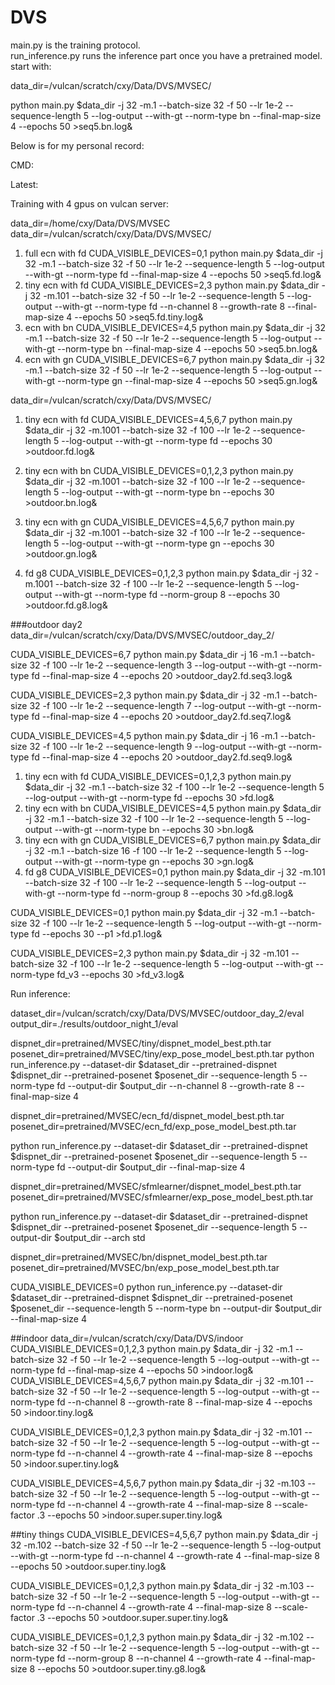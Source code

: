 # DVS
main.py is the training protocol.    
run_inference.py runs the inference part once you have a pretrained model.    
start with: 

data_dir=/vulcan/scratch/cxy/Data/DVS/MVSEC/

python main.py $data_dir -j 32 -m.1 --batch-size 32 -f 50 --lr 1e-2 --sequence-length 5 --log-output --with-gt --norm-type bn --final-map-size 4 --epochs 50 >seq5.bn.log&


Below is for my personal record:

CMD:

Latest:

Training with 4 gpus on vulcan server:

data_dir=/home/cxy/Data/DVS/MVSEC
data_dir=/vulcan/scratch/cxy/Data/DVS/MVSEC/

1. full ecn with fd
CUDA_VISIBLE_DEVICES=0,1 python main.py $data_dir -j 32 -m.1 --batch-size 32 -f 50 --lr 1e-2  --sequence-length 5 --log-output  --with-gt  --norm-type fd --final-map-size 4 --epochs 50 >seq5.fd.log&
2. tiny ecn with fd
CUDA_VISIBLE_DEVICES=2,3 python main.py $data_dir -j 32 -m.101 --batch-size 32 -f 50 --lr 1e-2  --sequence-length 5 --log-output  --with-gt  --norm-type fd --n-channel 8 --growth-rate 8 --final-map-size 4 --epochs 50 >seq5.fd.tiny.log&
3. ecn with bn
CUDA_VISIBLE_DEVICES=4,5 python main.py $data_dir -j 32 -m.1 --batch-size 32 -f 50 --lr 1e-2  --sequence-length 5 --log-output  --with-gt  --norm-type bn --final-map-size 4 --epochs 50 >seq5.bn.log&
4. ecn with gn
CUDA_VISIBLE_DEVICES=6,7 python main.py $data_dir -j 32 -m.1 --batch-size 32 -f 50 --lr 1e-2  --sequence-length 5 --log-output  --with-gt  --norm-type gn --final-map-size 4 --epochs 50 >seq5.gn.log&


data_dir=/vulcan/scratch/cxy/Data/DVS/MVSEC/

1. tiny ecn with fd
CUDA_VISIBLE_DEVICES=4,5,6,7 python main.py $data_dir -j 32 -m.1001 --batch-size 32 -f 100 --lr 1e-2  --sequence-length 5 --log-output  --with-gt  --norm-type fd  --epochs 30 >outdoor.fd.log&
2. tiny ecn with bn
CUDA_VISIBLE_DEVICES=0,1,2,3 python main.py $data_dir -j 32 -m.1001 --batch-size 32 -f 100 --lr 1e-2  --sequence-length 5 --log-output  --with-gt  --norm-type bn --epochs 30 >outdoor.bn.log&
3. tiny ecn with gn
CUDA_VISIBLE_DEVICES=4,5,6,7 python main.py $data_dir -j 32 -m.1001 --batch-size 32 -f 100 --lr 1e-2  --sequence-length 5 --log-output  --with-gt  --norm-type gn --epochs 30 >outdoor.gn.log&

4. fd g8
CUDA_VISIBLE_DEVICES=0,1,2,3 python main.py $data_dir -j 32 -m.1001 --batch-size 32 -f 100 --lr 1e-2  --sequence-length 5 --log-output  --with-gt  --norm-type fd --norm-group 8 --epochs 30 >outdoor.fd.g8.log&


###outdoor day2
data_dir=/vulcan/scratch/cxy/Data/DVS/MVSEC/outdoor_day_2/



CUDA_VISIBLE_DEVICES=6,7 python main.py $data_dir -j 16 -m.1 --batch-size 32 -f 100 --lr 1e-2  --sequence-length 3 --log-output  --with-gt  --norm-type fd --final-map-size 4 --epochs 20 >outdoor_day2.fd.seq3.log&

CUDA_VISIBLE_DEVICES=2,3 python main.py $data_dir -j 32 -m.1 --batch-size 32 -f 100 --lr 1e-2  --sequence-length 7 --log-output  --with-gt  --norm-type fd --final-map-size 4 --epochs 20 >outdoor_day2.fd.seq7.log&

CUDA_VISIBLE_DEVICES=4,5 python main.py $data_dir -j 16 -m.1 --batch-size 32 -f 100 --lr 1e-2  --sequence-length 9 --log-output  --with-gt  --norm-type fd --final-map-size 4 --epochs 20 >outdoor_day2.fd.seq9.log&



1. tiny ecn with fd
CUDA_VISIBLE_DEVICES=0,1,2,3 python main.py $data_dir -j 32 -m.1 --batch-size 32 -f 100 --lr 1e-2  --sequence-length 5 --log-output  --with-gt --norm-type fd --epochs 30 >fd.log&
2. tiny ecn with bn
CUDA_VISIBLE_DEVICES=4,5 python main.py $data_dir -j 32 -m.1 --batch-size 32 -f 100 --lr 1e-2  --sequence-length 5 --log-output --with-gt  --norm-type bn --epochs 30 >bn.log&
3. tiny ecn with gn
CUDA_VISIBLE_DEVICES=6,7 python main.py $data_dir -j 32 -m.1 --batch-size 16 -f 100 --lr 1e-2  --sequence-length 5 --log-output --with-gt  --norm-type gn --epochs 30 >gn.log&
4. fd g8
CUDA_VISIBLE_DEVICES=0,1 python main.py $data_dir -j 32 -m.101 --batch-size 32 -f 100 --lr 1e-2  --sequence-length 5 --log-output  --with-gt  --norm-type fd --norm-group 8 --epochs 30 >fd.g8.log&



CUDA_VISIBLE_DEVICES=0,1 python main.py $data_dir -j 32 -m.1 --batch-size 32 -f 100 --lr 1e-2  --sequence-length 5 --log-output  --with-gt --norm-type fd --epochs 30 --p1 >fd.p1.log&

CUDA_VISIBLE_DEVICES=2,3 python main.py $data_dir -j 32 -m.101 --batch-size 32 -f 100 --lr 1e-2  --sequence-length 5 --log-output  --with-gt  --norm-type fd_v3 --epochs 30 >fd_v3.log&



Run inference:

dataset_dir=/vulcan/scratch/cxy/Data/DVS/MVSEC/outdoor_day_2/eval
output_dir=./results/outdoor_night_1/eval


dispnet_dir=pretrained/MVSEC/tiny/dispnet_model_best.pth.tar
posenet_dir=pretrained/MVSEC/tiny/exp_pose_model_best.pth.tar
python run_inference.py --dataset-dir $dataset_dir --pretrained-dispnet $dispnet_dir --pretrained-posenet $posenet_dir  --sequence-length 5 --norm-type fd --output-dir $output_dir --n-channel 8 --growth-rate 8 --final-map-size 4



dispnet_dir=pretrained/MVSEC/ecn_fd/dispnet_model_best.pth.tar
posenet_dir=pretrained/MVSEC/ecn_fd/exp_pose_model_best.pth.tar

python run_inference.py --dataset-dir $dataset_dir --pretrained-dispnet $dispnet_dir --pretrained-posenet $posenet_dir  --sequence-length 5 --norm-type fd --output-dir $output_dir --final-map-size 4



dispnet_dir=pretrained/MVSEC/sfmlearner/dispnet_model_best.pth.tar
posenet_dir=pretrained/MVSEC/sfmlearner/exp_pose_model_best.pth.tar

python run_inference.py --dataset-dir $dataset_dir --pretrained-dispnet $dispnet_dir --pretrained-posenet $posenet_dir  --sequence-length 5 --output-dir $output_dir --arch std 




dispnet_dir=pretrained/MVSEC/bn/dispnet_model_best.pth.tar
posenet_dir=pretrained/MVSEC/bn/exp_pose_model_best.pth.tar

CUDA_VISIBLE_DEVICES=0 python run_inference.py --dataset-dir $dataset_dir --pretrained-dispnet $dispnet_dir --pretrained-posenet $posenet_dir  --sequence-length 5 --norm-type bn --output-dir $output_dir --final-map-size 4


##indoor
data_dir=/vulcan/scratch/cxy/Data/DVS/indoor
CUDA_VISIBLE_DEVICES=0,1,2,3 python main.py $data_dir -j 32 -m.1 --batch-size 32 -f 50 --lr 1e-2  --sequence-length 5 --log-output  --with-gt  --norm-type fd --final-map-size 4 --epochs 50 >indoor.log&
CUDA_VISIBLE_DEVICES=4,5,6,7 python main.py $data_dir -j 32 -m.101 --batch-size 32 -f 50 --lr 1e-2  --sequence-length 5 --log-output  --with-gt  --norm-type fd --n-channel 8 --growth-rate 8 --final-map-size 4 --epochs 50 >indoor.tiny.log&

CUDA_VISIBLE_DEVICES=0,1,2,3 python main.py $data_dir -j 32 -m.101 --batch-size 32 -f 50 --lr 1e-2  --sequence-length 5 --log-output  --with-gt  --norm-type fd --n-channel 4 --growth-rate 4 --final-map-size 8 --epochs 50 >indoor.super.tiny.log&

CUDA_VISIBLE_DEVICES=4,5,6,7 python main.py $data_dir -j 32 -m.103 --batch-size 32 -f 50 --lr 1e-2  --sequence-length 5 --log-output  --with-gt  --norm-type fd --n-channel 4 --growth-rate 4 --final-map-size 8 --scale-factor .3 --epochs 50 >indoor.super.super.tiny.log&


##tiny things
CUDA_VISIBLE_DEVICES=4,5,6,7 python main.py $data_dir -j 32 -m.102 --batch-size 32 -f 50 --lr 1e-2  --sequence-length 5 --log-output  --with-gt  --norm-type fd --n-channel 4 --growth-rate 4 --final-map-size 8 --epochs 50 >outdoor.super.tiny.log&

CUDA_VISIBLE_DEVICES=0,1,2,3 python main.py $data_dir -j 32 -m.103 --batch-size 32 -f 50 --lr 1e-2  --sequence-length 5 --log-output  --with-gt  --norm-type fd --n-channel 4 --growth-rate 4 --final-map-size 8 --scale-factor .3 --epochs 50 >outdoor.super.super.tiny.log&

CUDA_VISIBLE_DEVICES=0,1,2,3 python main.py $data_dir -j 32 -m.102 --batch-size 32 -f 50 --lr 1e-2  --sequence-length 5 --log-output  --with-gt  --norm-type fd --norm-group 8 --n-channel 4 --growth-rate 4 --final-map-size 8 --epochs 50 >outdoor.super.tiny.g8.log&
